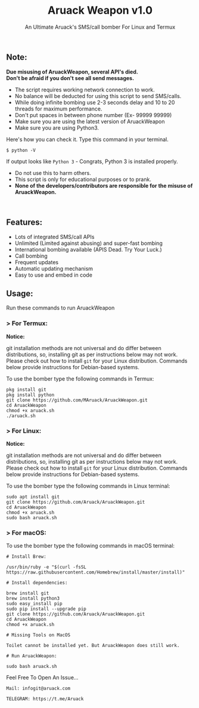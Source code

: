 <h1 align="center">Aruack Weapon v1.0</h1>
<p align="center">An Ultimate Aruack's  SMS/call bomber For Linux and Termux</p><br>

## Note:

**Due misusing of AruackWeapon, several API's died.**  
**Don't be afraid if you don't see all send messages.**

- The script requires working network connection to work.
- No balance will be deducted for using this script to send SMS/calls.
- While doing infinite bombing use 2-3 seconds delay and 10 to 20 threads for maximum performance.
- Don't put spaces in between phone number (Ex- 99999 99999)
- Make sure you are using the latest version of AruackWeapon
- Make sure you are using Python3.

Here's how you can check it. Type this command in your terminal.
```
$ python -V
```
If output looks like `Python 3` - Congrats, Python 3 is installed properly.

- Do not use this to harm others.
- This script is only for educational purposes or to prank.
- **None of the developers/contributors are responsible for the misuse of AruackWeapon.**
<br>

## Features:

- Lots of integrated SMS/call APIs
- Unlimited (Limited against abusing) and super-fast bombing
- International bombing available (APIS Dead. Try Your Luck.) 
- Call bombing
- Frequent updates
- Automatic updating mechanism
- Easy to use and embed in code

## Usage:

Run these commands to run AruackWeapon

### > For Termux:

**Notice:** 

git installation methods are not universal and do differ between distributions,
so, installing git as per instructions below may not work.
Please check out how to install `git` for your Linux distribution.
Commands below provide instructions for Debian-based systems.

To use the bomber type the following commands in Termux:
```
pkg install git
pkg install python
git clone https://github.com/MAruack/AruackWeapon.git
cd AruackWeapon
chmod +x aruack.sh
./aruack.sh
```

### > For Linux:

**Notice:** 

git installation methods are not universal and do differ between distributions,
so, installing git as per instructions below may not work.
Please check out how to install `git` for your Linux distribution.
Commands below provide instructions for Debian-based systems.

To use the bomber type the following commands in Linux terminal:
```
sudo apt install git
git clone https://github.com/Aruack/AruackWeapon.git
cd AruackWeapon
chmod +x aruack.sh
sudo bash aruack.sh
```

### > For macOS:

To use the bomber type the following commands in macOS terminal:
```
# Install Brew: 

/usr/bin/ruby -e "$(curl -fsSL https://raw.githubusercontent.com/Homebrew/install/master/install)"

# Install dependencies:

brew install git
brew install python3
sudo easy_install pip
sudo pip install --upgrade pip
git clone https://github.com/Aruack/AruackWeapon.git
cd AruackWeapon
chmod +x aruack.sh

# Missing Tools on MacOS

Toilet cannot be installed yet. But AruackWeapon does still work.

# Run AruackWeapon:

sudo bash aruack.sh
```


Feel Free To Open An Issue...

```
Mail: infogit@aruack.com
 ```

```
TELEGRAM: https://t.me/Aruack
  ```




